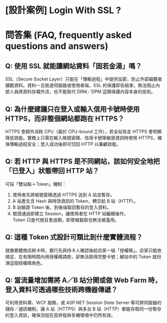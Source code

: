 # [設計案例] Login With SSL ?

# 問答集 (FAQ, frequently asked questions and answers)

## Q: 使用 SSL 就能讓網站資料「固若金湯」嗎？
SSL（Secure Socket Layer）只能在「傳輸過程」中提供加密，防止外部竊聽者攔截資料。資料一旦抵達伺服器或使用者端，SSL 的保護即告結束，無法阻止內部人員將資料存檔外流，也不能取代 DRM／DPM 這類保護內容本身的技術。

## Q: 為什麼建議只在登入或輸入信用卡號時使用 HTTPS，而非整個網站都跑在 HTTPS？
HTTPS 會額外消耗 CPU（屬於 CPU-bound 工作），若全站皆走 HTTPS 會明顯降低效能。實務上只需在輸入帳號密碼、信用卡號等敏感資訊時使用 HTTPS，確保傳輸過程安全；登入成功後即可切回 HTTP 以兼顧效能。

## Q: 若 HTTP 與 HTTPS 是不同網站，該如何安全地把「已登入」狀態帶回 HTTP 站？
可採「雙站點＋Token」機制：  
1. 使用者先將帳號密碼透過 HTTPS 送到 A 站並暫存。  
2. A 站產生含 Hash 與時效資訊的 Token，轉交給 B 站（HTTP）。  
3. B 站驗證 Token 後，到後端取回暫存的登入資料。  
4. 驗證通過即建立 Session，讓使用者在 HTTP 站繼續操作。  
Token 只是代號且會過期，即使被截取也無法被濫用。

## Q: 這種 Token 式設計可類比到什麼實體流程？
就像實體商店刷卡時，銀行先與持卡人確認後給店家一組「授權碼」。店家只能依規定、在有限時間內用授權碼請款，卻無法取得完整卡號；網站中的 Token 就扮演這個授權碼角色。

## Q: 當流量增加需將 A／B 站分開或做 Web Farm 時，登入資料可透過哪些技術跨機器傳遞？
可利用資料庫、WCF 服務，或 ASP.NET Session State Server 等可跨伺服器的儲存／通訊機制，讓 A 站（HTTPS）與多台 B 站（HTTP）都能存取同一份暫存的登入資訊，確保流程在高併發與多機環境中仍然有效。